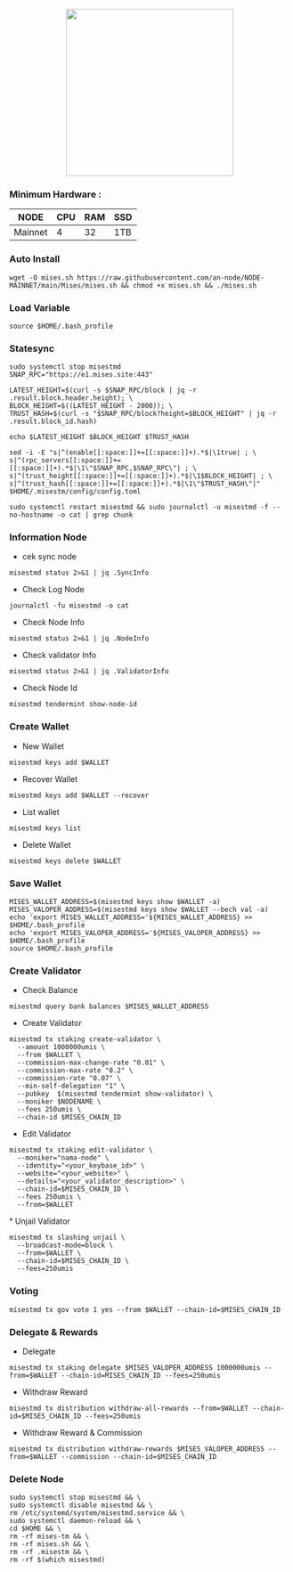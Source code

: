 <p align="center">
  <img width="300" height="auto" src="https://user-images.githubusercontent.com/108969749/203468600-bd337c5d-70b2-46bd-8a56-bcc001a447db.jpeg">
</p>

### Minimum Hardware :
NODE  | CPU     | RAM      | SSD     |
| ------------- | ------------- | ------------- | -------- |
| Mainnet | 4          | 32         | 1TB  |

### Auto Install
```
wget -O mises.sh https://raw.githubusercontent.com/an-node/NODE-MAINNET/main/Mises/mises.sh && chmod +x mises.sh && ./mises.sh
```
### Load Variable
```
source $HOME/.bash_profile
```
### Statesync
```
sudo systemctl stop misestmd
SNAP_RPC="https://e1.mises.site:443"

LATEST_HEIGHT=$(curl -s $SNAP_RPC/block | jq -r .result.block.header.height); \
BLOCK_HEIGHT=$((LATEST_HEIGHT - 2000)); \
TRUST_HASH=$(curl -s "$SNAP_RPC/block?height=$BLOCK_HEIGHT" | jq -r .result.block_id.hash)

echo $LATEST_HEIGHT $BLOCK_HEIGHT $TRUST_HASH

sed -i -E "s|^(enable[[:space:]]+=[[:space:]]+).*$|\1true| ; \
s|^(rpc_servers[[:space:]]+=[[:space:]]+).*$|\1\"$SNAP_RPC,$SNAP_RPC\"| ; \
s|^(trust_height[[:space:]]+=[[:space:]]+).*$|\1$BLOCK_HEIGHT| ; \
s|^(trust_hash[[:space:]]+=[[:space:]]+).*$|\1\"$TRUST_HASH\"|" $HOME/.misestm/config/config.toml

sudo systemctl restart misestmd && sudo journalctl -u misestmd -f --no-hostname -o cat | grep chunk
```
### Information Node

   * cek sync node
```
misestmd status 2>&1 | jq .SyncInfo
```
   * Check Log Node
```
journalctl -fu misestmd -o cat
```
   * Check Node Info
```
misestmd status 2>&1 | jq .NodeInfo
```
   * Check validator Info
```
misestmd status 2>&1 | jq .ValidatorInfo
```
  * Check Node Id
```
misestmd tendermint show-node-id
```

### Create Wallet
   * New Wallet
```
misestmd keys add $WALLET
```
   * Recover Wallet
```
misestmd keys add $WALLET --recover
```
   * List wallet
```
misestmd keys list
```
   * Delete Wallet
```
misestmd keys delete $WALLET
```
### Save Wallet
```
MISES_WALLET_ADDRESS=$(misestmd keys show $WALLET -a)
MISES_VALOPER_ADDRESS=$(misestmd keys show $WALLET --bech val -a)
echo 'export MISES_WALLET_ADDRESS='${MISES_WALLET_ADDRESS} >> $HOME/.bash_profile
echo 'export MISES_VALOPER_ADDRESS='${MISES_VALOPER_ADDRESS} >> $HOME/.bash_profile
source $HOME/.bash_profile
```

### Create Validator
 * Check Balance
```
misestmd query bank balances $MISES_WALLET_ADDRESS
```
 * Create Validator
```
misestmd tx staking create-validator \
  --amount 1000000umis \
  --from $WALLET \
  --commission-max-change-rate "0.01" \
  --commission-max-rate "0.2" \
  --commission-rate "0.07" \
  --min-self-delegation "1" \
  --pubkey  $(misestmd tendermint show-validator) \
  --moniker $NODENAME \
  --fees 250umis \
  --chain-id $MISES_CHAIN_ID
```
 * Edit Validator
```
misestmd tx staking edit-validator \
  --moniker="nama-node" \
  --identity="<your_keybase_id>" \
  --website="<your_website>" \
  --details="<your_validator_description>" \
  --chain-id=$MISES_CHAIN_ID \
  --fees 250umis \
  --from=$WALLET
```
 ° Unjail Validator
```
misestmd tx slashing unjail \
  --broadcast-mode=block \
  --from=$WALLET \
  --chain-id=$MISES_CHAIN_ID \
  --fees=250umis
```
### Voting
```
misestmd tx gov vote 1 yes --from $WALLET --chain-id=$MISES_CHAIN_ID
```
### Delegate & Rewards
  * Delegate
```
misestmd tx staking delegate $MISES_VALOPER_ADDRESS 1000000umis --from=$WALLET --chain-id=MISES_CHAIN_ID --fees=250umis
```
  * Withdraw Reward
```
misestmd tx distribution withdraw-all-rewards --from=$WALLET --chain-id=$MISES_CHAIN_ID --fees=250umis
```
  * Withdraw Reward & Commission
```
misestmd tx distribution withdraw-rewards $MISES_VALOPER_ADDRESS --from=$WALLET --commission --chain-id=$MISES_CHAIN_ID
```

### Delete Node
```
sudo systemctl stop misestmd && \
sudo systemctl disable misestmd && \
rm /etc/systemd/system/misestmd.service && \
sudo systemctl daemon-reload && \
cd $HOME && \
rm -rf mises-tm && \
rm -rf mises.sh && \
rm -rf .misestm && \
rm -rf $(which misestmd)
```
